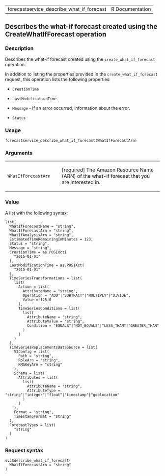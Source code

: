 <table style="width: 100%;">
<tbody>
<tr class="odd">
<td>forecastservice_describe_what_if_forecast</td>
<td style="text-align: right;">R Documentation</td>
</tr>
</tbody>
</table>

## Describes the what-if forecast created using the CreateWhatIfForecast operation

### Description

Describes the what-if forecast created using the
`create_what_if_forecast` operation.

In addition to listing the properties provided in the
`create_what_if_forecast` request, this operation lists the following
properties:

-   `CreationTime`

-   `LastModificationTime`

-   `Message` - If an error occurred, information about the error.

-   `Status`

### Usage

    forecastservice_describe_what_if_forecast(WhatIfForecastArn)

### Arguments

<table>
<colgroup>
<col style="width: 35%" />
<col style="width: 65%" />
</colgroup>
<tbody>
<tr class="odd">
<td><code
id="forecastservice_describe_what_if_forecast_:_WhatIfForecastArn">WhatIfForecastArn</code></td>
<td><p>[required] The Amazon Resource Name (ARN) of the what-if forecast
that you are interested in.</p></td>
</tr>
</tbody>
</table>

### Value

A list with the following syntax:

    list(
      WhatIfForecastName = "string",
      WhatIfForecastArn = "string",
      WhatIfAnalysisArn = "string",
      EstimatedTimeRemainingInMinutes = 123,
      Status = "string",
      Message = "string",
      CreationTime = as.POSIXct(
        "2015-01-01"
      ),
      LastModificationTime = as.POSIXct(
        "2015-01-01"
      ),
      TimeSeriesTransformations = list(
        list(
          Action = list(
            AttributeName = "string",
            Operation = "ADD"|"SUBTRACT"|"MULTIPLY"|"DIVIDE",
            Value = 123.0
          ),
          TimeSeriesConditions = list(
            list(
              AttributeName = "string",
              AttributeValue = "string",
              Condition = "EQUALS"|"NOT_EQUALS"|"LESS_THAN"|"GREATER_THAN"
            )
          )
        )
      ),
      TimeSeriesReplacementsDataSource = list(
        S3Config = list(
          Path = "string",
          RoleArn = "string",
          KMSKeyArn = "string"
        ),
        Schema = list(
          Attributes = list(
            list(
              AttributeName = "string",
              AttributeType = "string"|"integer"|"float"|"timestamp"|"geolocation"
            )
          )
        ),
        Format = "string",
        TimestampFormat = "string"
      ),
      ForecastTypes = list(
        "string"
      )
    )

### Request syntax

    svc$describe_what_if_forecast(
      WhatIfForecastArn = "string"
    )
